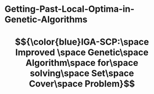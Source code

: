 # Getting-Past-Local-Optima-in-Genetic-Algorithms
# $${\color{blue}IGA-SCP:\space Improved \space Genetic\space Algorithm\space for\space solving\space Set\space Cover\space Problem}$$
